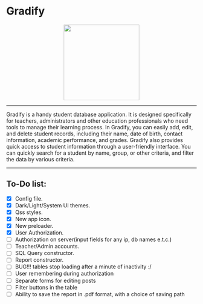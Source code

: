 # Gradify

<p align="center">
  <img src="https://github.com/MikeostCorp/Gradify/blob/main/src/img/mainLogo/mainIcox512.png" width="200" height="200">
</p>

----

Gradify is a handy student database application. It is designed specifically for teachers, administrators and other education professionals who need tools to manage their learning process.
In Gradify, you can easily add, edit, and delete student records, including their name, date of birth, contact information, academic performance, and grades.
Gradify also provides quick access to student information through a user-friendly interface. You can quickly search for a student by name, group, or other criteria, and filter the data by various criteria.

----

## To-Do list:
- [X] Config file.
- [X] Dark/Light/System UI themes.
- [X] Qss styles.
- [X] New app icon.
- [X] New preloader.
- [X] User Authorization.
- [ ] Authorization on server(input fields for any ip, db names e.t.c.)
- [ ] Teacher/Admin accounts.
- [ ] SQL Query constructor.
- [ ] Report constructor.
- [ ] BUG!!! tables stop loading after a minute of inactivity :/
- [ ] User remembering during authorization
- [ ] Separate forms for editing posts
- [ ] Filter buttons in the table
- [ ] Ability to save the report in .pdf format, with a choice of saving path
